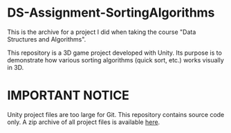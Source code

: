 # DS-Assignment-SortingAlgorithms

This is the archive for a project I did when taking the course "Data Structures and Algorithms".

This repository is a 3D game project developed with Unity. Its purpose is to demonstrate how various sorting algorithms (quick sort, etc.) works visually in 3D.

# IMPORTANT NOTICE
Unity project files are too large for Git. This repository contains source code only. A zip archive of all project files is available [here](https://drive.google.com/file/d/1xcVNj8c0L4_302AteScL2UaNet66TY2v/view?usp=sharing).
